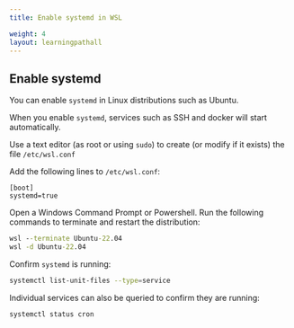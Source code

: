 ```yaml
---
title: Enable systemd in WSL

weight: 4
layout: learningpathall
---
```


## Enable systemd 

You can enable `systemd` in Linux distributions such as Ubuntu. 

When you enable `systemd`, services such as SSH and docker will start automatically.

Use a text editor (as root or using `sudo`) to create (or modify if it exists) the file `/etc/wsl.conf`

Add the following lines to `/etc/wsl.conf`: 

```console
[boot]
systemd=true
```

Open a Windows Command Prompt or Powershell. Run the following commands to terminate and restart the distribution:

```cmd
wsl --terminate Ubuntu-22.04
wsl -d Ubuntu-22.04
```

Confirm `systemd` is running:

```bash
systemctl list-unit-files --type=service
```

Individual services can also be queried to confirm they are running:

```bash
systemctl status cron
```

